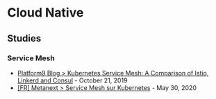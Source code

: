 # Cloud Native

## Studies

### Service Mesh

* [Platform9 Blog > Kubernetes Service Mesh: A Comparison of Istio, Linkerd and Consul](https://platform9.com/blog/kubernetes-service-mesh-a-comparison-of-istio-linkerd-and-consul/) - October 21, 2019
* [[FR] Metanext > Service Mesh sur Kubernetes](https://www.metanext.com/service-mesh-sur-kubernetes/) - May 30, 2020
